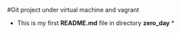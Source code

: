 #Git project under virtual machine and vagrant
* This is my first **README.md** file in directory **zero_day** *